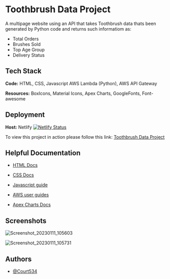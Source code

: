 
# Toothbrush Data Project

A multipage website using an API that takes Toothbrush data thats been generated by Python code and returns such informatiom as:
- Total Orders
- Brushes Sold
- Top Age Group
- Delivery Status

## Tech Stack

**Code:** HTML, CSS, Javascript AWS Lambda (Python), AWS API Gateway

**Resources:** BoxIcons, Material Icons, Apex Charts, GoogleFonts, Font-awesome

## Deployment

**Host:** Netlify
[![Netlify Status](https://api.netlify.com/api/v1/badges/71034613-7f84-4d23-aada-0fe613085771/deploy-status)](https://app.netlify.com/sites/toothbrush-data-project/deploys)

To view this project in action please follow this link:
[Toothbrush Data Project](http://toothbrush-data-project.netlify.app/)

## Helpful Documentation

- [HTML Docs](https://developer.mozilla.org/en-US/docs/Web/HTML)

- [CSS Docs](https://developer.mozilla.org/en-US/docs/Web/CSS)

- [Javascript guide](https://developer.mozilla.org/en-US/docs/Web/JavaScript)

- [AWS user guides](https://docs.aws.amazon.com/)

- [Apex Charts Docs](https://apexcharts.com/docs/installation/)

## Screenshots

![Screenshot_20230111_105603](https://user-images.githubusercontent.com/85391216/211790389-d25af326-e12e-487c-a46b-9ddd25f89e7b.png)

![Screenshot_20230111_105731](https://user-images.githubusercontent.com/85391216/211790482-100525b5-a1e8-4bc1-9488-1bd5f69ed822.png)

## Authors

- [@Court534](https://www.github.com/Court534)

